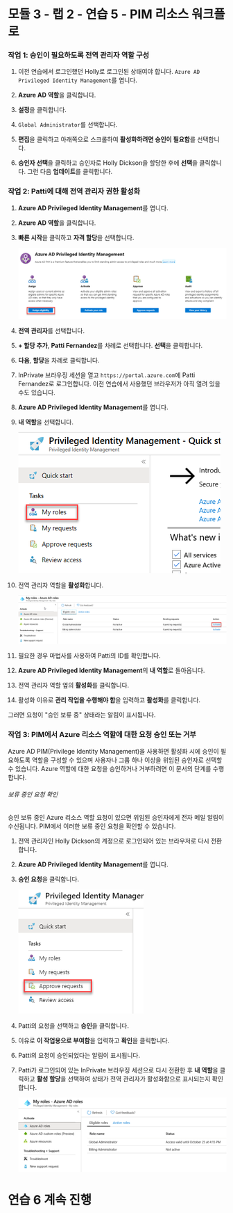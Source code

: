 ﻿# 모듈 3 - 랩 2 - 연습 5 - PIM 리소스 워크플로


### 작업 1:  승인이 필요하도록 전역 관리자 역할 구성

1.  이전 연습에서 로그인했던 Holly로 로그인된 상태여야 합니다.  `Azure AD Privileged Identity Management`를 엽니다.

1.  **Azure AD 역할**을 클릭합니다.

1.  **설정**을 클릭합니다. 

1.  `Global Administrator`를 선택합니다.

1.  **편집**을 클릭하고 아래쪽으로 스크롤하여 **활성화하려면 승인이 필요함**를 선택합니다.  

2.  **승인자 선택**을 클릭하고 승인자로 Holly Dickson을 할당한 후에 **선택**을 클릭합니다.  그런 다음 **업데이트**를 클릭합니다.


### 작업 2: Patti에 대해 전역 관리자 권한 활성화

1.  **Azure AD Privileged Identity Management**를 엽니다.

1.  **Azure AD 역할**을 클릭합니다.

1.  **빠른 시작**을 클릭하고 **자격 할당**을 선택합니다.

     ![스크린샷](../Media/ae3755ac-bd82-4e70-a102-ccbfc3aee48f.png)

1.  **전역 관리자**를 선택합니다.

1.  **+ 할당 추가**, **Patti Fernandez**를 차례로 선택합니다. **선택**을 클릭합니다.

2.  **다음**, **할당**을 차례로 클릭합니다.

1.  InPrivate 브라우징 세션을 열고 `https://portal.azure.com`에 Patti Fernandez로 로그인합니다.  이전 연습에서 사용했던 브라우저가 아직 열려 있을 수도 있습니다.

1.  **Azure AD Privileged Identity Management**를 엽니다.

1.  **내 역할**을 선택합니다.

     ![스크린샷](../Media/e84f0715-c71e-4b1c-87ed-4e5c0c38d501.png)

1.  전역 관리자 역할을 **활성화**합니다.

     ![스크린샷](../Media/55eb14b5-540a-4d26-aed7-0b96d162fb31.png)

1.  필요한 경우 마법사를 사용하여 Patti의 ID를 확인합니다.

1.  **Azure AD Privileged Identity Management**의 **내 역할**로 돌아옵니다.

1.  전역 관리자 역할 옆의 **활성화**를 클릭합니다.

1.  활성화 이유로 **관리 작업을 수행해야 함**을 입력하고 **활성화**를 클릭합니다.

그러면 요청이 "승인 보류 중" 상태라는 알림이 표시됩니다.


### 작업 3: PIM에서 Azure 리소스 역할에 대한 요청 승인 또는 거부


Azure AD PIM(Privilege Identity Management)을 사용하면 활성화 시에 승인이 필요하도록 역할을 구성할 수 있으며 사용자나 그룹 하나 이상을 위임된 승인자로 선택할 수 있습니다. Azure 역할에 대한 요청을 승인하거나 거부하려면 이 문서의 단계를 수행합니다.


###### 보류 중인 요청 확인


승인 보류 중인 Azure 리소스 역할 요청이 있으면 위임된 승인자에게 전자 메일 알림이 수신됩니다. PIM에서 이러한 보류 중인 요청을 확인할 수 있습니다.


1.  전역 관리자인 Holly Dickson의 계정으로 로그인되어 있는 브라우저로 다시 전환합니다.

1.  **Azure AD Privileged Identity Management**를 엽니다.

1.  **승인 요청**을 클릭합니다.

     ![스크린샷](../Media/fbc2f18d-f5a2-4139-b92d-7c19311aec1c.png)

1.  Patti의 요청을 선택하고 **승인**을 클릭합니다.

1.  이유로 **이 작업용으로 부여함**을 입력하고 **확인**을 클릭합니다.

1.  Patti의 요청이 승인되었다는 알림이 표시됩니다.

1.  Patti가 로그인되어 있는 InPrivate 브라우징 세션으로 다시 전환한 후 **내 역할**을 클릭하고 **활성 할당**을 선택하여 상태가 전역 관리자가 활성화함으로 표시되는지 확인합니다.

     ![스크린샷](../Media/fe734263-57c8-4cc9-b79f-848d7d4f9488.png)


# 연습 6 계속 진행
